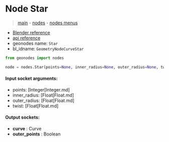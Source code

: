 # Node Star

> [main](../structure.md) - [nodes](nodes.md) - [nodes menus](nodes_menus.md)

- [Blender reference](https://docs.blender.org/manual/en/latest/modeling/geometry_nodes/curve_primitives/star.html)
- [api reference](https://docs.blender.org/api/current/bpy.types.GeometryNodeCurveStar.html)
- geonodes name: `Star`
- bl_idname: `GeometryNodeCurveStar`

```python
from geonodes import nodes

node = nodes.Star(points=None, inner_radius=None, outer_radius=None, twist=None)
```

#### Input socket arguments:

- points: [Integer[Integer.md]
- inner_radius: [Float[Float.md]
- outer_radius: [Float[Float.md]
- twist: [Float[Float.md]

#### Output sockets:

- **curve** : Curve
- **outer_points** : Boolean

